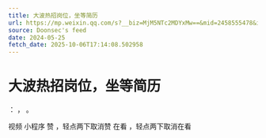 ```yaml
---
title: 大波热招岗位，坐等简历
url: https://mp.weixin.qq.com/s?__biz=MjM5NTc2MDYxMw==&mid=2458555478&idx=3&sn=7801fa2976b77ea6d54bb6ec7a791418
source: Doonsec's feed
date: 2024-05-25
fetch_date: 2025-10-06T17:14:08.502958
---
```


# 大波热招岗位，坐等简历

：
，
。

视频
小程序
赞
，轻点两下取消赞
在看
，轻点两下取消在看